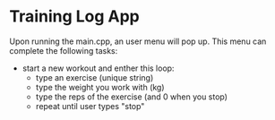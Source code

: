 # Training Log App

Upon running the main.cpp, an user menu will pop up. This menu can complete the following tasks:
* start a new workout and enther this loop:
  - type an exercise (unique string)
  - type the weight you work with (kg)
  - type the reps of the exercise (and 0 when you stop)
  - repeat until user types "stop"
